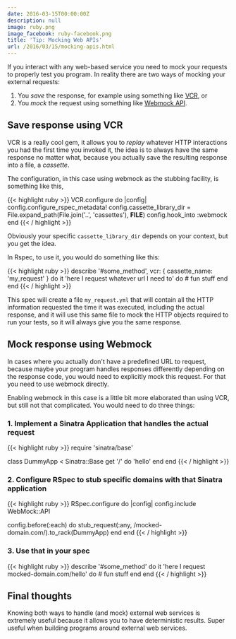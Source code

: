 ```yaml
---
date: 2016-03-15T00:00:00Z
description: null
image: ruby.png
image_facebook: ruby-facebook.png
title: 'Tip: Mocking Web APIs'
url: /2016/03/15/mocking-apis.html
---
```


If you interact with any web-based service you need to mock your requests to properly test you program. In reality there are two ways of mocking your external requests:

1. You *save* the response, for example using something like [VCR](https://github.com/vcr/vcr), or
1. You *mock* the request using something like [Webmock API](https://github.com/bblimke/webmock).

## Save response using VCR

VCR is a really cool gem, it allows you to *replay* whatever HTTP interactions you had the first time you invoked it, the idea is to always have the same response no matter what, because you actually save the resulting response into a file, a *cassette*.

The configuration, in this case using webmock as the stubbing facility, is something like this, 

{{< highlight ruby >}}
VCR.configure do |config|
  config.configure_rspec_metadata!
  config.cassette_library_dir = File.expand_path(File.join('..', 'cassettes'),
                                                 __FILE__)
  config.hook_into :webmock
end
{{< / highlight >}}

Obviously your specific `cassette_library_dir` depends on your context, but you get the idea.

In Rspec, to use it, you would do something like this:

{{< highlight ruby >}}
describe '#some_method', vcr: { cassette_name: 'my_request' } do
  it 'here I request whatever url I need to' do
    # fun stuff
  end
end
{{< / highlight >}}

This spec will create a file `my_request.yml` that will contain all the HTTP information requested the time it was executed, including the actual response, and it will use this same file to mock the HTTP objects required to run your tests, so it will always give you the same response.

## Mock response using Webmock

In cases where you actually don't have a predefined URL to request, because maybe your program handles responses differently depending on the response code, you would need to explicitly mock this request. For that you need to use webmock directly.

Enabling webmock in this case is a little bit more elaborated than using VCR, but still not that complicated. You would need to do three things:

### 1. Implement a Sinatra Application that handles the actual request

{{< highlight ruby >}}
require 'sinatra/base'

class DummyApp < Sinatra::Base
  get '/' do
    'hello'
  end
end
{{< / highlight >}}

### 2. Configure RSpec to stub specific domains with that Sinatra application

{{< highlight ruby >}}
RSpec.configure do |config|
  config.include WebMock::API

  config.before(:each) do
    stub_request(:any, /mocked-domain.com/).to_rack(DummyApp)
  end
end
{{< / highlight >}}

### 3. Use that in your spec

{{< highlight ruby >}}
describe '#some_method' do
  it 'here I request mocked-domain.com/hello' do
    # fun stuff
  end
end
{{< / highlight >}}

## Final thoughts

Knowing both ways to handle (and mock) external web services is extremely useful because it allows you to have deterministic results. Super useful when building programs around external web services.
